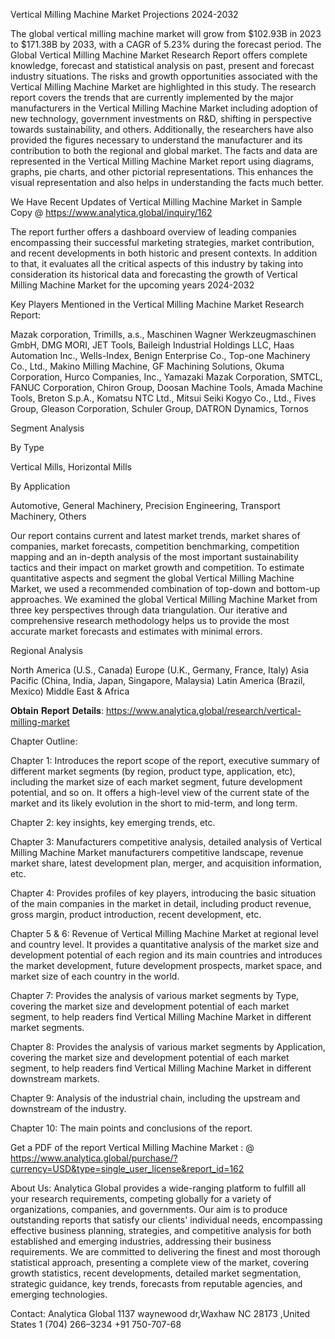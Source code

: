 Vertical Milling Machine Market Projections 2024-2032

The global vertical milling machine market will grow from $102.93B in 2023 to $171.38B by 2033, with a CAGR of 5.23% during the forecast period.
The Global Vertical Milling Machine Market Research Report offers complete knowledge, forecast and statistical analysis on past, present and forecast industry situations. The risks and growth opportunities associated with the Vertical Milling Machine Market are highlighted in this study. The research report covers the trends that are currently implemented by the major manufacturers in the Vertical Milling Machine Market including adoption of new technology, government investments on R&D, shifting in perspective towards sustainability, and others. Additionally, the researchers have also provided the figures necessary to understand the manufacturer and its contribution to both the regional and global market.
The facts and data are represented in the Vertical Milling Machine Market report using diagrams, graphs, pie charts, and other pictorial representations. This enhances the visual representation and also helps in understanding the facts much better.

We Have Recent Updates of Vertical Milling Machine Market in Sample Copy @ https://www.analytica.global/inquiry/162

The report further offers a dashboard overview of leading companies encompassing their successful marketing strategies, market contribution, and recent developments in both historic and present contexts. In addition to that, it evaluates all the critical aspects of this industry by taking into consideration its historical data and forecasting the growth of Vertical Milling Machine Market for the upcoming years 2024-2032

Key Players Mentioned in the Vertical Milling Machine Market Research Report:

Mazak corporation, Trimills, a.s., Maschinen Wagner Werkzeugmaschinen GmbH, DMG MORI, JET Tools, Baileigh Industrial Holdings LLC, Haas Automation Inc., Wells-Index, Benign Enterprise Co., Top-one Machinery Co., Ltd., Makino Milling Machine, GF Machining Solutions, Okuma Corporation, Hurco Companies, Inc., Yamazaki Mazak Corporation, SMTCL, FANUC Corporation, Chiron Group, Doosan Machine Tools, Amada Machine Tools, Breton S.p.A., Komatsu NTC Ltd., Mitsui Seiki Kogyo Co., Ltd., Fives Group, Gleason Corporation, Schuler Group, DATRON Dynamics, Tornos


Segment Analysis

By Type

Vertical Mills, Horizontal Mills

By Application

Automotive, General Machinery, Precision Engineering, Transport Machinery, Others


Our report contains current and latest market trends, market shares of companies, market forecasts, competition benchmarking, competition mapping and an in-depth analysis of the most important sustainability tactics and their impact on market growth and competition. To estimate quantitative aspects and segment the global Vertical Milling Machine Market, we used a recommended combination of top-down and bottom-up approaches. We examined the global Vertical Milling Machine Market from three key perspectives through data triangulation. Our iterative and comprehensive research methodology helps us to provide the most accurate market forecasts and estimates with minimal errors.

Regional Analysis

North America (U.S., Canada)
Europe (U.K., Germany, France, Italy)
Asia Pacific (China, India, Japan, Singapore, Malaysia)
Latin America (Brazil, Mexico)
Middle East & Africa

𝐎𝐛𝐭𝐚𝐢𝐧 𝐑𝐞𝐩𝐨𝐫𝐭 𝐃𝐞𝐭𝐚𝐢𝐥𝐬: https://www.analytica.global/research/vertical-milling-market

Chapter Outline:

Chapter 1: Introduces the report scope of the report, executive summary of different market segments (by region, product type, application, etc), including the market size of each market segment, future development potential, and so on. It offers a high-level view of the current state of the market and its likely evolution in the short to mid-term, and long term.

Chapter 2: key insights, key emerging trends, etc.

Chapter 3: Manufacturers competitive analysis, detailed analysis of Vertical Milling Machine Market manufacturers competitive landscape, revenue market share, latest development plan, merger, and acquisition information, etc.

Chapter 4: Provides profiles of key players, introducing the basic situation of the main companies in the market in detail, including product revenue, gross margin, product introduction, recent development, etc.

Chapter 5 & 6: Revenue of Vertical Milling Machine Market at regional level and country level. It provides a quantitative analysis of the market size and development potential of each region and its main countries and introduces the market development, future development prospects, market space, and market size of each country in the world.

Chapter 7: Provides the analysis of various market segments by Type, covering the market size and development potential of each market segment, to help readers find Vertical Milling Machine Market in different market segments.

Chapter 8: Provides the analysis of various market segments by Application, covering the market size and development potential of each market segment, to help readers find Vertical Milling Machine Market in different downstream markets.

Chapter 9: Analysis of the industrial chain, including the upstream and downstream of the industry.

Chapter 10: The main points and conclusions of the report.

Get a PDF of the report Vertical Milling Machine Market : @ https://www.analytica.global/purchase/?currency=USD&type=single_user_license&report_id=162


About Us:
Analytica Global provides a wide-ranging platform to fulfill all your research requirements, competing globally for a variety of organizations, companies, and governments. Our aim is to produce outstanding reports that satisfy our clients' individual needs, encompassing effective business planning, strategies, and competitive analysis for both established and emerging industries, addressing their business requirements. We are committed to delivering the finest and most thorough statistical approach, presenting a complete view of the market, covering growth statistics, recent developments, detailed market segmentation, strategic guidance, key trends, forecasts from reputable agencies, and emerging technologies.


Contact:
Analytica Global
1137 waynewood dr,Waxhaw NC 28173 ,United States
1 (704) 266–3234
+91 750-707-68
